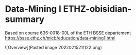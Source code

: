 # Data-Mining I ETHZ-obisidian-summary
Based on course 636-0018-00L of the ETH BSSE departement https://bsse.ethz.ch/mlcb/education/data-mining1.html

![Overview](Pasted image 20220215211122.png)
